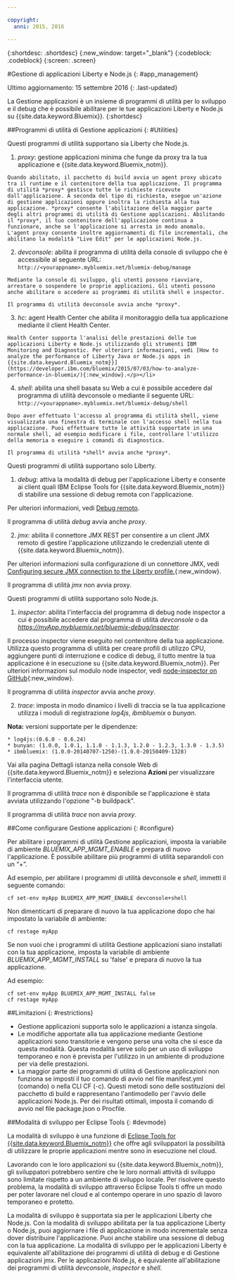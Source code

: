 ```yaml
---

copyright:
  anni: 2015, 2016

---
```


{:shortdesc: .shortdesc}
{:new_window: target="_blank"}
{:codeblock: .codeblock}
{:screen: .screen}

#Gestione di applicazioni Liberty e Node.js
{: #app_management}

Ultimo aggiornamento: 15 settembre 2016
{: .last-updated}

La Gestione applicazioni è un insieme di programmi di utilità per lo sviluppo e il debug che è possibile abilitare per
 le tue applicazioni Liberty e Node.js su {{site.data.keyword.Bluemix}}.
{:shortdesc}

##Programmi di utilità di Gestione applicazioni
{: #Utilities}

Questi programmi di utilità supportano sia Liberty che Node.js.

  1. *proxy*: gestione applicazioni minima che funge da proxy tra la tua applicazione e {{site.data.keyword.Bluemix_notm}}.

    Quando abilitato, il pacchetto di build avvia un agent proxy ubicato tra il runtime e il contenitore della tua applicazione. Il programma di utilità *proxy* gestisce tutte le richieste ricevute dall'applicazione. A seconda del tipo di richiesta, esegue un'azione di gestione applicazioni oppure inoltra la richiesta alla tua applicazione. *proxy* consente l'abilitazione della maggior parte degli altri programmi di utilità di Gestione applicazioni. Abilitando il *proxy*, il tuo contenitore dell'applicazione continua a funzionare, anche se l'applicazione si arresta in modo anomalo. L'agent proxy consente inoltre aggiornamenti di file incrementali, che abilitano la modalità "Live Edit" per le applicazioni Node.js.
	
  2. *devconsole*: abilita il programma di utilità della console di sviluppo che è accessibile al seguente URL:
    ```
    http://<yourappname>.mybluemix.net/bluemix-debug/manage
    ```
	
    Mediante la console di sviluppo, gli utenti possono riavviare, arrestare o sospendere le proprie applicazioni. Gli utenti possono anche abilitare o accedere ai programmi di utilità shell e inspector.

    Il programma di utilità devconsole avvia anche *proxy*.
	
  3. *hc*: agent Health Center che abilita il monitoraggio della tua applicazione mediante il client Health Center.

    Health Center supporta l'analisi delle prestazioni delle tue applicazioni Liberty e Node.js utilizzando gli strumenti IBM Monitoring and Diagnostic. Per ulteriori informazioni, vedi [How to analyze the performance of Liberty Java or Node.js apps in {{site.data.keyword.Bluemix_notm}}](https://developer.ibm.com/bluemix/2015/07/03/how-to-analyze-performance-in-bluemix/){:new_window}.</p></li>
	
  4. *shell*: abilita una shell basata su Web a cui è possibile accedere dal programma di utilità devconsole o mediante il seguente URL:
    ```
    http://<yourappname>.mybluemix.net/bluemix-debug/shell
    ```
	
    Dopo aver effettuato l'accesso al programma di utilità shell, viene visualizzata una finestra di terminale con l'accesso shell nella tua applicazione. Puoi effettuare tutte le attività supportate in una normale shell, ad esempio modificare i file, controllare l'utilizzo della memoria o eseguire i comandi di diagnostica.
	
    Il programma di utilità *shell* avvia anche *proxy*.

Questi programmi di utilità supportano solo Liberty.

  1. *debug*: attiva la modalità di debug per l'applicazione Liberty e consente ai client quali IBM Eclipse Tools for {{site.data.keyword.Bluemix_notm}} di stabilire una sessione di debug remota con l'applicazione.
  
   Per ulteriori informazioni, vedi [Debug remoto](../manageapps/eclipsetools/eclipsetools.html#remotedebug).
   
   Il programma di utilità *debug* avvia anche *proxy*.
   
  2. *jmx*: abilita il connettore JMX REST per consentire a un client JMX remoto di gestire l'applicazione utilizzando le credenziali utente di {{site.data.keyword.Bluemix_notm}}.
  
  Per ulteriori informazioni sulla configurazione di un connettore JMX, vedi [Configuring secure JMX connection to the Liberty profile.](https://www-01.ibm.com/support/knowledgecenter/was_beta_liberty/com.ibm.websphere.wlp.nd.multiplatform.doc/ae/twlp_admin_restconnector.html){:new_window}.
  
  Il programma di utilità *jmx* non avvia proxy.

Questi programmi di utilità supportano solo Node.js.

  1. *inspector*: abilita l'interfaccia del programma di debug node inspector a cui è possibile accedere dal programma di utilità *devconsole* o da *https://myApp.mybluemix.net/bluemix-debug/inspector.*
  
  Il processo inspector viene eseguito nel contenitore della tua applicazione. Utilizza questo programma di utilità per creare profili di utilizzo CPU, aggiungere punti di interruzione e codice di debug, il tutto mentre la tua applicazione è in esecuzione su {{site.data.keyword.Bluemix_notm}}. Per ulteriori informazioni sul modulo node inspector, vedi [node-inspector on GitHub](https://github.com/node-inspector/node-inspector){:new_window}.
  
  Il programma di utilità *inspector* avvia anche *proxy*.
	
  2. *trace*: imposta in modo dinamico i livelli di traccia se la tua applicazione utilizza i moduli di registrazione *log4js*, *ibmbluemix* o *bunyan*.
  
  **Nota:** versioni supportate per le dipendenze:

    * log4js:(0.6.0 - 0.6.24)
    * bunyan: (1.0.0, 1.0.1, 1.1.0 - 1.1.3, 1.2.0 - 1.2.3, 1.3.0 - 1.3.5)
    * ibmbluemix: (1.0.0-20140707-1250)-(1.0.0-20150409-1328)
  
  Vai alla pagina Dettagli istanza nella console Web di {{site.data.keyword.Bluemix_notm}} e seleziona **Azioni** per visualizzare l'interfaccia utente.

  Il programma di utilità *trace* non è disponibile se l'applicazione è stata avviata utilizzando l'opzione "-b buildpack".

  Il programma di utilità *trace* non avvia *proxy*.

##Come configurare Gestione applicazioni
{: #configure}

Per abilitare i programmi di utilità Gestione applicazioni, imposta la variabile di ambiente *BLUEMIX_APP_MGMT_ENABLE* e prepara di nuovo
l'applicazione. È possibile abilitare più programmi di utilità separandoli con un “+”.

Ad esempio, per abilitare i programmi di utilità devconsole e *shell*, immetti il seguente comando:

```
cf set-env myApp BLUEMIX_APP_MGMT_ENABLE devconsole+shell
```

Non dimenticarti di preparare di nuovo la tua applicazione dopo che hai impostato la variabile di ambiente:

```
cf restage myApp
```

Se non vuoi che i programmi di utilità Gestione applicazioni siano installati con la tua applicazione, imposta
la variabile di ambiente *BLUEMIX_APP_MGMT_INSTALL* su 'false' e prepara di nuovo la tua applicazione.

Ad
esempio:

```
cf set-env myApp BLUEMIX_APP_MGMT_INSTALL false
cf restage myApp
```

##Limitazioni
{: #restrictions}

* Gestione applicazioni supporta solo le applicazioni a istanza singola.
* Le modifiche apportate alla tua applicazione mediante Gestione applicazioni sono transitorie e vengono perse una volta che si esce da questa modalità. Questa modalità serve solo per un uso di sviluppo temporaneo e non è prevista per l'utilizzo in un ambiente di produzione per via delle prestazioni.
* La maggior parte dei programmi di utilità di Gestione applicazioni non funziona se imposti il tuo comando di avvio nel file manifest.yml (comando) o nella CLI CF (-c). Questi metodi sono delle sostituzioni del pacchetto di build e rappresentano l'antimodello per l'avvio delle applicazioni Node.js. Per dei risultati ottimali, imposta il comando di avvio nel file package.json o Procfile.

##Modalità di sviluppo per Eclipse Tools
{: #devmode}

La modalità di sviluppo è una funzione di [Eclipse Tools for {{site.data.keyword.Bluemix_notm}}](../manageapps/eclipsetools/eclipsetools.html#eclipsetools) che offre agli sviluppatori la possibilità di utilizzare le proprie applicazioni mentre sono in esecuzione nel cloud.

Lavorando con le loro applicazioni su {{site.data.keyword.Bluemix_notm}}, gli sviluppatori potrebbero sentire che le
loro normali attività di sviluppo sono limitate rispetto a un ambiente di sviluppo locale. Per risolvere questo problema,
la modalità di sviluppo attraverso Eclipse Tools ti offre un modo per poter lavorare nel cloud e al contempo
operare in uno spazio di lavoro temporaneo e protetto.

La modalità di sviluppo è supportata sia per le applicazioni Liberty che Node.js. Con la modalità di sviluppo
abilitata per la tua applicazione Liberty o Node.js, puoi aggiornare i file di applicazione in modo incrementale
senza dover distribuire l'applicazione. Puoi anche stabilire una sessione di debug con la tua
applicazione. La modalità di sviluppo per le applicazioni Liberty è equivalente all'abilitazione dei programmi di utilità di debug e di Gestione applicazioni
jmx. Per le applicazioni Node.js, è equivalente all'abilitazione dei programmi di utilità *devconsole*, *inspector* e *shell*.
